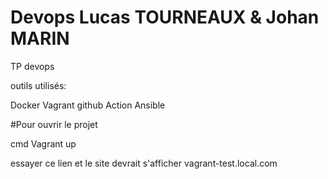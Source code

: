 # Devops Lucas TOURNEAUX & Johan MARIN

TP devops 



outils utilisés:

Docker 
Vagrant 
github Action
Ansible





#Pour ouvrir le projet 

cmd Vagrant up

essayer ce lien et le site devrait s'afficher
vagrant-test.local.com 

